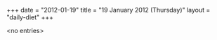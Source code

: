 +++
date = "2012-01-19"
title = "19 January 2012 (Thursday)"
layout = "daily-diet"
+++


\<no entries\>
